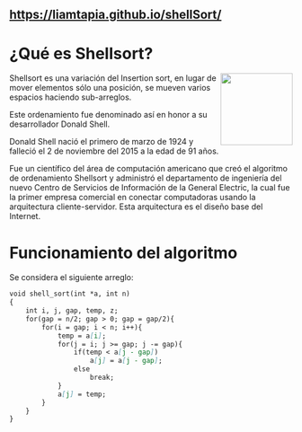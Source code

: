 <style>background-color:#ffffff;</style>
## https://liamtapia.github.io/shellSort/
<h1>¿Qué es Shellsort?</h1>

<p> <img src="https://liamtapia.github.io/shellSort/imagenes/imagen.png" style="float:right;width:128px;height:128px:"> 
Shellsort es una variación del Insertion sort, en lugar de mover elementos sólo una posición, se mueven varios espacios haciendo sub-arreglos.</p>

<p>Este ordenamiento fue  denominado así en honor a su desarrollador Donald Shell.</p>

<p>Donald Shell nació el primero de marzo de 1924 y falleció el 2 de noviembre del 2015 a la edad de 91 años. </p>

<p>Fue un científico del área de computación americano que creó el algoritmo de ordenamiento Shellsort y administró el departamento de ingeniería del nuevo Centro de Servicios de Información de la General Electric, la cual fue la primer empresa comercial en conectar computadoras usando la arquitectura cliente-servidor. Esta arquitectura es el diseño base del Internet.</p>

<h1>Funcionamiento del algoritmo</h1>
<p>Se considera el siguiente arreglo: </p>


```markdown
void shell_sort(int *a, int n)
{
    int i, j, gap, temp, z;
    for(gap = n/2; gap > 0; gap = gap/2){
        for(i = gap; i < n; i++){
            temp = a[i];
            for(j = i; j >= gap; j -= gap){
                if(temp < a[j - gap])
                    a[j] = a[j - gap];
                else
                    break;
            }
            a[j] = temp;
        }
    }
}
```
<h1></h1>
